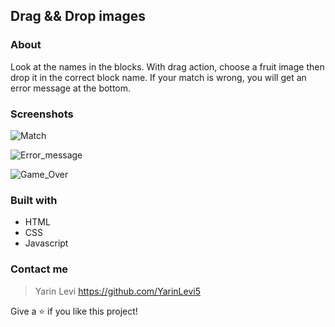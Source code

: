 ## Drag && Drop images

### About
Look at the names in the blocks.
With drag action, choose a fruit image then drop it in the correct block name.
If your match is wrong, you will get an error message at the bottom. 

### Screenshots

![Match](https://user-images.githubusercontent.com/89860312/146678781-93d96d7c-2ff9-406b-a3d9-b12e96864386.png)

![Error_message ](https://user-images.githubusercontent.com/89860312/146678824-1b629c69-b30f-4ef8-923f-d91f19d0b8e9.png)

![Game_Over](https://user-images.githubusercontent.com/89860312/146678896-dcbb449a-8583-4d6c-ae98-74bc91e7c141.png)

### Built with
* HTML
* CSS
* Javascript

### Contact me 
>Yarin Levi 
>https://github.com/YarinLevi5

Give a ⭐️ if you like this project!
